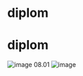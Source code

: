 ﻿# diplom
# diplom
![image](https://github.com/user-attachments/assets/f9b1ec5c-41f0-4b6e-b8f3-a89025b9dadf)
08.01
![image](https://github.com/user-attachments/assets/53cecc6b-a554-4cd6-872e-7782aa2b9136)

